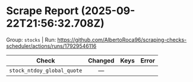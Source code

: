 # Scrape Report (2025-09-22T21:56:32.708Z)

Group: `stocks`  |  Run: https://github.com/AlbertoRoca96/scraping-checks-scheduler/actions/runs/17929546116

| Check | Changed | Keys | Error |
|---|:---:|:--|:--|
| `stock_ntdoy_global_quote` | — |  |  |

